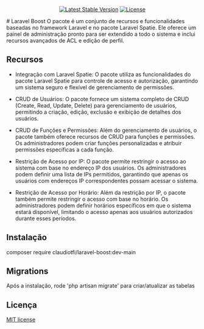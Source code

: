 <p align="center">
<a href="https://packagist.org/packages/claudiotfi/laravel-boost"><img src="https://img.shields.io/packagist/v/claudiotfi/laravel-boost" alt="Latest Stable Version"></a>
<a href="https://packagist.org/packages/claudiotfi/laravel-boost"><img src="https://img.shields.io/packagist/l/claudiotfi/laravel-boost" alt="License"></a></p>
# Laravel Boost
O pacote é um conjunto de recursos e funcionalidades baseadas no framework Laravel e no pacote Laravel Spatie. Ele oferece um painel de administração pronto para ser extendido a todo o sistema e inclui recursos avançados de ACL e edição de perfil.

## Recursos
- Integração com Laravel Spatie: O pacote utiliza as funcionalidades do pacote Laravel Spatie para controle de acesso e autorização, garantindo um sistema seguro e flexível de gerenciamento de permissões.

- CRUD de Usuários: O pacote fornece um sistema completo de CRUD (Create, Read, Update, Delete) para gerenciamento de usuários, permitindo a criação, edição, exclusão e exibição de detalhes dos usuários.

- CRUD de Funções e Permissões: Além do gerenciamento de usuários, o pacote também oferece recursos de CRUD para funções e permissões. Os administradores podem criar funções personalizadas e atribuir permissões específicas a cada função.

- Restrição de Acesso por IP: O pacote permite restringir o acesso ao sistema com base no endereço IP dos usuários. Os administradores podem definir uma lista de IPs permitidos, garantindo que apenas os usuários com endereços IP correspondentes possam acessar o sistema.

- Restrição de Acesso por Horário: Além da restrição por IP, o pacote também permite restringir o acesso com base no horário. Os administradores podem definir horários específicos em que o sistema estará disponível, limitando o acesso apenas aos usuários autorizados durante esses períodos.

## Instalação
composer require claudiotfi/laravel-boost:dev-main

## Migrations
Após a instalação, rode 'php artisan migrate' para criar/atualizar as tabelas

## Licença
[MIT license](https://opensource.org/licenses/MIT)
